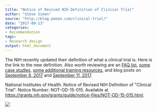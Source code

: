 ```yaml
---
title: "Notice of Revised NIH Definition of Clinical Trial"
author: "Steve Simon"
source: "http://blog.pmean.com/clinical-trial/"
date: "2017-09-13"
categories:
- Recommendation
tags:
- Research design
output: html_document
---
```


The NIH recently updated their definition of what a clinical trial is.
Here is the link to the new definition. Also worth reviewing are an [FAQ
list](https://grants.nih.gov/grants/policy/faq_clinical_trial_definition.htm),
[some case
studies](https://grants.nih.gov/policy/clinical-trials/case-studies.htm),
[some additional training
resources](https://grants.nih.gov/policy/clinical-trials/training-resources.htm),
and blog posts on [September 8,
2017](https://nexus.od.nih.gov/all/2017/09/08/continuing-to-clarify-the-nih-definition-of-a-clinical-trial/)
and [September 11,
2017](https://nexus.od.nih.gov/all/2017/09/11/spreading-the-word-about-policies-impacting-human-subjects-research-and-clinical-trials/).

<!---More--->

National Institutes of Health. Notice of Revised NIH Definition of
"Clinical Trial". Notice Number: NOT-OD-15-015. Available at
<https://grants.nih.gov/grants/guide/notice-files/NOT-OD-15-015.html>.

![](http://www.pmean.com/new-images/17/clinical-trial01.png)





